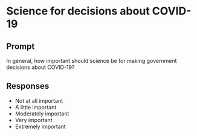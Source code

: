 # Science for decisions about COVID-19

## Prompt
In general, how important should science be for making
government decisions about COVID-19?

## Responses
- Not at all important
- A little important
- Moderately important
- Very important
- Extremely important
